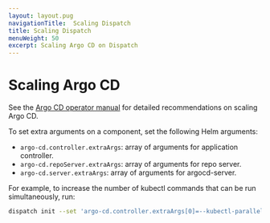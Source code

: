 ```yaml
---
layout: layout.pug
navigationTitle:  Scaling Dispatch
title: Scaling Dispatch
menuWeight: 50
excerpt: Scaling Argo CD on Dispatch
---
```


# Scaling Argo CD

See the [Argo CD operator manual](https://argoproj.github.io/argo-cd/operator-manual/high_availability/) for detailed recommendations on scaling Argo CD.

To set extra arguments on a component, set the following Helm arguments:

* `argo-cd.controller.extraArgs`: array of arguments for application controller.
* `argo-cd.repoServer.extraArgs`: array of arguments for repo server.
* `argo-cd.server.extraArgs`: array of arguments for argocd-server.

For example, to increase the number of kubectl commands that can be run simultaneously, run:

```bash
dispatch init --set 'argo-cd.controller.extraArgs[0]=--kubectl-parallelism-limit=20'
```

